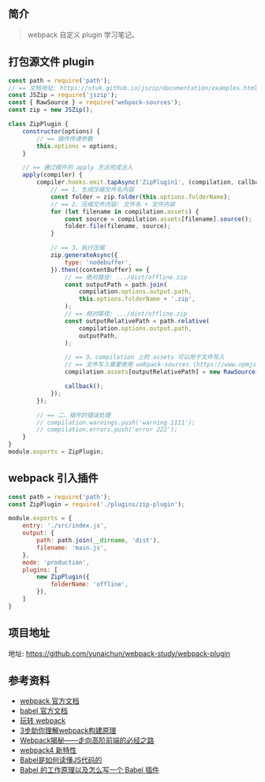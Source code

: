 ## 简介

> webpack 自定义 plugin 学习笔记。

## 打包源文件 plugin

```js
const path = require('path');
// == 文档地址: https://stuk.github.io/jszip/documentation/examples.html
const JSZip = require('jszip');
const { RawSource } = require('webpack-sources');
const zip = new JSZip();

class ZipPlugin {
    constructor(options) {
        // == 插件传递参数
        this.options = options;
    }

    // == 通过插件的 apply 方法完成注入
    apply(compiler) {
        compiler.hooks.emit.tapAsync('ZipPlugin1', (compilation, callback) => {
            // == 1、生成压缩文件名内容
            const folder = zip.folder(this.options.folderName);
            // == 2、压缩文件内容: 文件名 + 文件内容
            for (let filename in compilation.assets) {
                const source = compilation.assets[filename].source();
                folder.file(filename, source);
            }

            // == 3、执行压缩
            zip.generateAsync({
                type: 'nodebuffer',
            }).then((contentBuffer) => {
                // == 绝对路径: .../dist/offline.zip
                const outputPath = path.join(
                    compilation.options.output.path, 
                    this.options.folderName + '.zip',
                );
                // == 相对路径: .../dist/offline.zip
                const outputRelativePath = path.relative(
                    compilation.options.output.path,
                    outputPath,
                );

                // == 3、compilation 上的 assets 可以用于文件写入
                // == 文件写入需要使用 webpack-sources (https://www.npmjs.com/package/webpack-sources)
                compilation.assets[outputRelativePath] = new RawSource(contentBuffer);

                callback();
            });
        });

        // == 二、插件的错误处理
        // compilation.warnings.push('warning 1111');
        // compilation.errors.push('error 222');
    }
}
module.exports = ZipPlugin;
```

## webpack 引入插件

```js
const path = require('path');
const ZipPlugin = require('./plugins/zip-plugin');

module.exports = {
    entry: './src/index.js',
    output: {
        path: path.join(__dirname, 'dist'),
        filename: 'main.js',
    },
    mode: 'production',
    plugins: [
        new ZipPlugin({
            folderName: 'offline',
        }),
    ]
}
```

## 项目地址

地址: https://github.com/yunaichun/webpack-study/webpack-plugin

## 参考资料

- [webpack 官方文档](https://webpack.js.org/)
- [babel 官方文档](https://babeljs.io/)
- [玩转 webpack](https://time.geekbang.org/course/intro/100028901)
- [3步助你理解webpack构建原理](https://learn.kaikeba.com/catalog/211875)
- [Webpack揭秘——走向高阶前端的必经之路 ](https://juejin.im/post/6844903685407916039)
- [webpack4 新特性](https://lz5z.com/webpack4-new/)
- [Babel是如何读懂JS代码的](https://zhuanlan.zhihu.com/p/27289600)
- [Babel 的工作原理以及怎么写一个 Babel 插件](https://cloud.tencent.com/developer/article/1520124)
